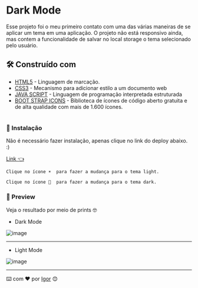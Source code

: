 # Dark Mode

Esse projeto foi o meu primeiro contato com uma das várias maneiras de se aplicar um tema em uma aplicação.
O projeto não está responsivo ainda, mas contem a funcionalidade de salvar no local storage o tema selecionado pelo usuário.




## 🛠️ Construído com


* [HTML5](https://html.com/) - Linguagem de marcação.
* [CSS3](https://www.w3.org/Style/CSS/Overview.en.html) - Mecanismo para adicionar estilo a um documento web
* [JAVA SCRIPT](https://www.javascript.com/) - Linguagem de programação interpretada estruturada
* [BOOT STRAP ICONS](https://icons.getbootstrap.com/#install) - Biblioteca de ícones de código aberto gratuita e de alta qualidade com mais de 1.600 ícones. 
#

### 🔧 Instalação

Não é necessário fazer instalação, apenas clique no link do deploy abaixo. :)


[Link 👈 ](https://spontaneous-profiterole-f377cc.netlify.app/)


```
Clique no ícone ☀️  para fazer a mudança para o tema light.
```
```
Clique no ícone 🌙  para fazer a mudança para o tema dark.
```
### 👀 Preview
Veja o resultado por meio de prints 🤓
* Dark Mode

![image](https://user-images.githubusercontent.com/90478654/178127567-7ad42cf3-f9cf-4e8a-8a36-abd62cc63a39.png)

---

* Light Mode

![image](https://user-images.githubusercontent.com/90478654/178127575-26ea7e37-e55b-4f56-9f27-9e0266077cd8.png)



---
⌨️ com ❤️ por [Igor](https://gist.github.com/0dayig0r) 😊
